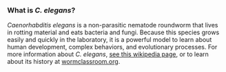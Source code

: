 ### What is _C. elegans_?

_Caenorhabditis elegans_ is a non-parasitic nematode roundworm that lives in rotting material and eats bacteria and fungi. Because this species grows easily and quickly in the laboratory, it is a powerful model to learn about human development, complex behaviors, and evolutionary processes. For more information about _C. elegans_, [see this wikipedia page](https://en.wikipedia.org/wiki/Caenorhabditis_elegans), or to learn about its history at [wormclassroom.org](https://wormclassroom.org/short-history-c-elegans-research).
